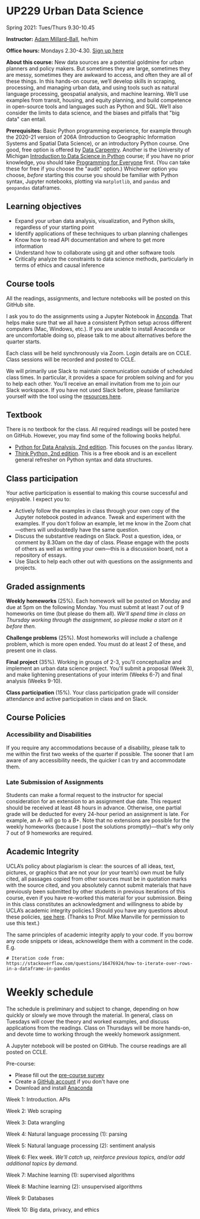 # UP229 Urban Data Science
Spring 2021: Tues/Thurs 9.30-10.45

**Instructor:** [Adam Millard-Ball](https://luskin.ucla.edu/person/adam-millard-ball), he/him

**Office hours:** Mondays 2.30-4.30. [Sign up here](https://goo.gl/X7vFOD)

**About this course:** New data sources are a potential goldmine for urban planners and policy makers. But sometimes they are large, sometimes they are messy, sometimes they are awkward to access, and often they are all of these things. In this hands-on course, we’ll develop skills in scraping, processing, and managing urban data, and using tools such as natural language processing, geospatial analysis, and machine learning. We’ll use examples from transit, housing, and equity planning, and build competence in open-source tools and languages such as Python and SQL. We’ll also consider the limits to data science, and the biases and pitfalls that "big data" can entail.

**Prerequisites:** Basic Python programming experience, for example through the 2020-21 version of 206A (Introduction to Geographic Information Systems and Spatial Data Science), or an introductory Python course. One good, free option is offered by [Data Carpentry](https://datacarpentry.org/python-socialsci/index.html). Another is the University of Michigan [Introduction to Data Science in Python](https://www.coursera.org/learn/python-data-analysis) course; if you have no prior knowledge, you should take [Programming for Everyone](https://www.coursera.org/learn/python) first. (You can take these for free if you choose the "audit" option.) Whichever option you choose, *before* starting this course you should be familiar with Python syntax, Jupyter notebooks, plotting via `matplotlib`, and `pandas` and `geopandas` dataframes.

## Learning objectives
* Expand your urban data analysis, visualization, and Python skills, regardless of your starting point
* Identify applications of these techniques to urban planning challenges
* Know how to read API documentation and where to get more information
* Understand how to collaborate using git and other software tools
* Critically analyze the constraints to data science methods, particularly in terms of ethics and causal inference

## Course tools
All the readings, assignments, and lecture notebooks will be posted on this GitHub site.

I ask you to do the assignments using a Jupyter Notebook in [Anconda](https://www.anaconda.com/products/individual). That helps make sure that we all have a consistent Python setup across different computers (Mac, Windows, etc.). If you are unable to install Anaconda or are uncomfortable doing so, please talk to me about alternatives before the quarter starts.

Each class will be held synchronously via Zoom. Login details are on CCLE. Class sessions will be recorded and posted to CCLE.

We will primarily use Slack to maintain communication outside of scheduled class times. In particular, it provides a space for problem solving and for you to help each other. You’ll receive an email invitation from me to join our Slack workspace. If you have not used Slack before, please familiarize yourself with the tool using the [resources here](https://www.it.ucla.edu/support-training/tutorials/how-use-slack).

## Textbook
There is no textbook for the class. All required readings will be posted here on GitHub. However, you may find some of the following books helpful.
* [Python for Data Analysis, 2nd edition](https://bookshop.org/books/python-for-data-analysis-data-wrangling-with-pandas-numpy-and-ipython-9781491957660/9781491957660). This focuses on the `pandas` library.
* [Think Python, 2nd edition](https://greenteapress.com/wp/think-python-2e/). This is a free ebook and is an excellent general refresher on Python syntax and data structures.

## Class participation
Your active participation is essential to making this course successful and enjoyable. I expect you to:

* Actively follow the examples in class through your own copy of the Jupyter notebook posted in advance. Tweak and experiment with the examples. If you don't follow an example, let me know in the Zoom chat—others will undoubtedly have the same question.
* Discuss the substantive readings on Slack. Post a question, idea, or comment by 8.30am on the day of class.  Please engage with the posts of others as well as writing your own—this is a discussion board, not a repository of essays.  
* Use Slack to help each other out with questions on the assignments and projects.

## Graded assignments
**Weekly homeworks** (25%). Each homework will be posted on Monday and due at 5pm on the following Monday. You must submit at least 7 out of 9 homeworks on time (but please do them all). *We'll spend time in class on Thursday working through the assignment, so please make a start on it before then.*

**Challenge problems** (25%). Most homeworks will include a challenge problem, which is more open ended. You must do at least 2 of these, and present one in class.

**Final project** (35%). Working in groups of 2-3, you'll conceptualize and implement an urban data science project. You'll submit a proposal (Week 3), and make lightening presentations of your interim (Weeks 6-7) and final analysis (Weeks 9-10).

**Class participation** (15%). Your class participation grade will consider attendance and active participation in class and on Slack.

## Course Policies

### Accessibility and Disabilities
If you require any accommodations because of a disability, please talk to me within the first two weeks of the quarter if possible. The sooner that I am aware of any accessibility needs, the quicker I can try and accommodate them.

### Late Submission of Assignments
Students can make a formal request to the instructor for special consideration
for an extension to an assignment due date. This request should be received at least 48 hours in advance. Otherwise, one partial grade will be deducted for every 24-hour period an assignment is late. For example, an A- will go to a B+. Note that no extensions are possible for the weekly homeworks (because I post the solutions promptly)—that's why only 7 out of 9 homeworks are required.

## Academic Integrity
UCLA’s policy about plagiarism is clear: the sources of all ideas, text, pictures, or graphics that are not your (or your team’s) own must be fully cited, all passages copied from other sources must be in quotation marks with the source cited, and you absolutely cannot submit materials that have previously been submitted by other students in previous iterations of this course, even if you have re-worked this material for your submission. Being in this class constitutes an acknowledgment and willingness to abide by UCLA’s academic integrity policies.1 Should you have any questions about these policies, [see here](http://www.studentgroups.ucla.edu/dos/students/integrity/). (Thanks to Prof. Mike Manville for permission to use this text.)

The same principles of academic integrity apply to your code. If you borrow any code snippets or ideas, acknoweldge them with a comment in the code. E.g.

```
# Iteration code from: https://stackoverflow.com/questions/16476924/how-to-iterate-over-rows-in-a-dataframe-in-pandas
``` 

# Weekly schedule
The schedule is preliminary and subject to change, depending on how quickly or slowly we move through the material. In general, class on Tuesdays will cover the theory and worked examples, and discuss applications from the readings. Class on Thursdays will be more hands-on, and devote time to working through the weekly homework assignment.

A Jupyter notebook will be posted on GitHub. The course readings are all posted on CCLE.

Pre-course:

* Please fill out the [pre-course survey](https://forms.gle/w28sJpUZZ3CubCZG8)
* Create a [GitHub account](https://github.com/) if you don't have one
* Download and install [Anaconda](https://www.anaconda.com/products/individual)

Week 1: Introduction. APIs

Week 2: Web scraping

Week 3: Data wrangling

Week 4: Natural language processing (1): parsing

Week 5: Natural language processing (2): sentiment analysis

Week 6: Flex week. *We'll catch up, reinforce previous topics, and/or add additional topics by demand.*

Week 7: Machine learning (1): supervised algorithms

Week 8: Machine learning (2): unsupervised algorithms

Week 9: Databases

Week 10: Big data, privacy, and ethics